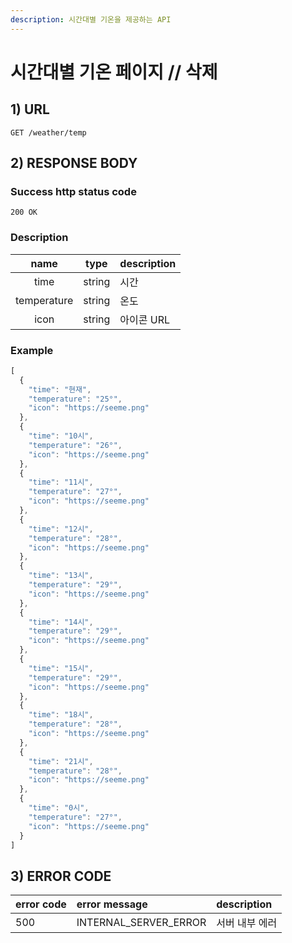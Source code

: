 ```yaml
---
description: 시간대별 기온을 제공하는 API
---
```


# 시간대별 기온 페이지 // 삭제

## 1\) URL

```text
GET /weather/temp
```

## 2\) RESPONSE BODY

### Success http status code

`200 OK`

### Description



| name | type | description |
| :---: | :---: | :--- |
| time | string | 시간 |
| temperature | string | 온도 |
| icon | string | 아이콘 URL |

### Example

```javascript
[
  {
    "time": "현재",
    "temperature": "25°",
    "icon": "https://seeme.png"
  },
  {
    "time": "10시",
    "temperature": "26°",
    "icon": "https://seeme.png"
  },
  {
    "time": "11시",
    "temperature": "27°",
    "icon": "https://seeme.png"
  },
  {
    "time": "12시",
    "temperature": "28°",
    "icon": "https://seeme.png"
  },
  {
    "time": "13시",
    "temperature": "29°",
    "icon": "https://seeme.png"
  },
  {
    "time": "14시",
    "temperature": "29°",
    "icon": "https://seeme.png"
  },
  {
    "time": "15시",
    "temperature": "29°",
    "icon": "https://seeme.png"
  },
  {
    "time": "18시",
    "temperature": "28°",
    "icon": "https://seeme.png"
  },
  {
    "time": "21시",
    "temperature": "28°",
    "icon": "https://seeme.png"
  },
  {
    "time": "0시",
    "temperature": "27°",
    "icon": "https://seeme.png"
  }
]
```

## 3\) ERROR CODE

| error code | error message | description |
| :--- | :--- | :--- |
| 500 | INTERNAL\_SERVER\_ERROR | 서버 내부 에러 |

